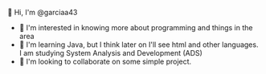 👋 Hi, I'm @garciaa43
- 👀 I'm interested in knowing more about programming and things in the area
- 🌱 I'm learning Java, but I think later on I'll see html and other languages. I am studying System Analysis and Development (ADS)
- 💞️ I'm looking to collaborate on some simple project.

<!---
garciaa43/garciaa43 is a ✨ special ✨ repository because its `README.md` (this file) appears on your GitHub profile.
You can click the Preview link to take a look at your changes.
--->
